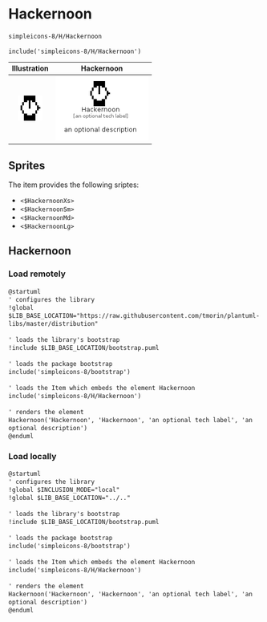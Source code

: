 # Hackernoon


```text
simpleicons-8/H/Hackernoon
```

```text
include('simpleicons-8/H/Hackernoon')
```



| Illustration | Hackernoon |
| :---: | :---: |
| ![illustration for Illustration](../../simpleicons-8/H/Hackernoon.png) | ![illustration for Hackernoon](../../simpleicons-8/H/Hackernoon.Local.png) |



## Sprites
The item provides the following sriptes:

- `<$HackernoonXs>`
- `<$HackernoonSm>`
- `<$HackernoonMd>`
- `<$HackernoonLg>`





## Hackernoon

### Load remotely
```plantuml
@startuml
' configures the library
!global $LIB_BASE_LOCATION="https://raw.githubusercontent.com/tmorin/plantuml-libs/master/distribution"

' loads the library's bootstrap
!include $LIB_BASE_LOCATION/bootstrap.puml

' loads the package bootstrap
include('simpleicons-8/bootstrap')

' loads the Item which embeds the element Hackernoon
include('simpleicons-8/H/Hackernoon')

' renders the element
Hackernoon('Hackernoon', 'Hackernoon', 'an optional tech label', 'an optional description')
@enduml
```

### Load locally
```plantuml
@startuml
' configures the library
!global $INCLUSION_MODE="local"
!global $LIB_BASE_LOCATION="../.."

' loads the library's bootstrap
!include $LIB_BASE_LOCATION/bootstrap.puml

' loads the package bootstrap
include('simpleicons-8/bootstrap')

' loads the Item which embeds the element Hackernoon
include('simpleicons-8/H/Hackernoon')

' renders the element
Hackernoon('Hackernoon', 'Hackernoon', 'an optional tech label', 'an optional description')
@enduml
```

